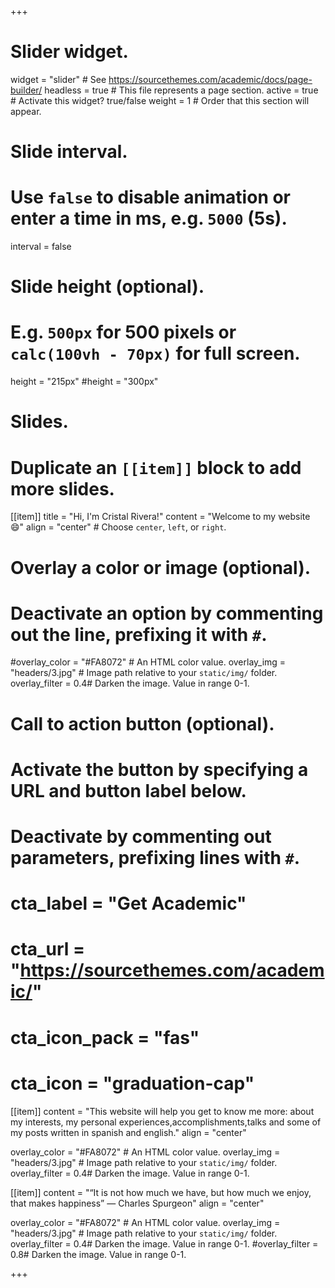 +++
# Slider widget.
widget = "slider"  # See https://sourcethemes.com/academic/docs/page-builder/
headless = true  # This file represents a page section.
active = true  # Activate this widget? true/false
weight = 1  # Order that this section will appear.

# Slide interval.
# Use `false` to disable animation or enter a time in ms, e.g. `5000` (5s).
interval = false

# Slide height (optional).
# E.g. `500px` for 500 pixels or `calc(100vh - 70px)` for full screen.
height = "215px"
#height = "300px"

# Slides.
# Duplicate an `[[item]]` block to add more slides.
[[item]]
  title = "Hi, I'm Cristal Rivera!"
  content = "Welcome to my website :smile:"
  align = "center"  # Choose `center`, `left`, or `right`.
  

  # Overlay a color or image (optional).
  #   Deactivate an option by commenting out the line, prefixing it with `#`.
  #overlay_color = "#FA8072"  # An HTML color value.
  overlay_img = "headers/3.jpg"  # Image path relative to your `static/img/` folder.
  overlay_filter = 0.4# Darken the image. Value in range 0-1.

  # Call to action button (optional).
  #   Activate the button by specifying a URL and button label below.
  #   Deactivate by commenting out parameters, prefixing lines with `#`.
  # cta_label = "Get Academic"
  # cta_url = "https://sourcethemes.com/academic/"
  # cta_icon_pack = "fas"
  # cta_icon = "graduation-cap"


[[item]]
  content = "This website will help you get to know me more: about my interests, my personal experiences,accomplishments,talks and some of my posts written in spanish and english."
  align = "center"

  overlay_color = "#FA8072"  # An HTML color value.
  overlay_img = "headers/3.jpg"  # Image path relative to your `static/img/` folder.
  overlay_filter = 0.4# Darken the image. Value in range 0-1.

[[item]]
 content = "“It is not how much we have, but how much we enjoy, that makes happiness” ― Charles Spurgeon"
  align = "center"

  overlay_color = "#FA8072"  # An HTML color value.
  overlay_img = "headers/3.jpg"  # Image path relative to your `static/img/` folder.
  overlay_filter = 0.4# Darken the image. Value in range 0-1.
  #overlay_filter = 0.8# Darken the image. Value in range 0-1.


+++
